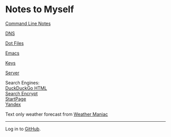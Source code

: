 # Notes to Myself

[Command Line Notes](cli.md)

[DNS](dns.md)

[Dot Files](dot.md)

[Emacs](emacs.md)

[Keys](keys.md)

[Server](server.md)

Search Engines:  
[DuckDuckGo HTML](https://duckduckgo.com/html/?kae=b&kg=p)  
[Search Encrypt](https://www.searchencrypt.com/)  
[StartPage](https://www.startpage.com/)  
[Yandex](https://www.yandex.com/)

Text only weather forecast from [Weather Maniac](http://weather.maniac.com/)

- - - 
Log in to [GitHub](https://github.com/login).
